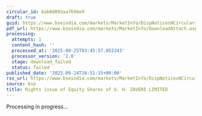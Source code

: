 ```yaml
---
circular_id: 6ab8d093aa7696e9
draft: true
guid: https://www.bseindia.com/markets/MarketInfo/DispNoticesNCirculars.aspx?Noticeid={3828C774-3A07-4F76-92EC-5D8FEB82BB18}&noticeno=20250924-62&dt=09/24/2025&icount=62&totcount=75&flag=0
pdf_url: https://www.bseindia.com/markets/MarketInfo/DownloadAttach.aspx?id=20250924-62&attachedId=
processing:
  attempts: 1
  content_hash: ''
  processed_at: '2025-09-25T03:45:57.052243'
  processor_version: '2.0'
  stage: download_failed
  status: failed
published_date: '2025-09-24T16:51:15+00:00'
rss_url: https://www.bseindia.com/markets/MarketInfo/DispNoticesNCirculars.aspx?Noticeid={3828C774-3A07-4F76-92EC-5D8FEB82BB18}&noticeno=20250924-62&dt=09/24/2025&icount=62&totcount=75&flag=0
source: bse
title: Rights issue of Equity Shares of U. H. ZAVERI LIMITED
---
```


Processing in progress...